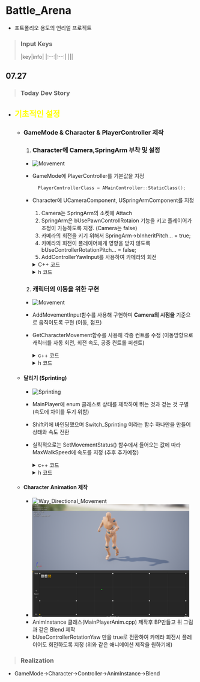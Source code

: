 # Battle_Arena
- 포트폴리오 용도의 언리얼 프로젝트 

> **<h3>Input Keys</h3>**
|key|info|
|:--:|:--:|
|||

## **07.27**
> **<h3>Today Dev Story</h3>**
- ## <span style = "color:yellow;">기초적인 설정</span>
  - ### __GameMode & Character & PlayerController 제작__
    1. ### Character에 Camera,SpringArm 부착 및 설정 
    - <img src="Image/CameraMovement.gif" height="300" title="Movement">
    - GameMode에 PlayerController를 기본값을 지정 
      ```c++
        PlayerControllerClass = AMainController::StaticClass();
      ```
    - Character에 UCameraComponent, USpringArmComponent를 지정
      1. Camera는 SpringArm의 소켓에 Attach
      2. SpringArm은 bUsePawnControllRotaion 기능을 키고 플레이어가 조정이 가능하도록 지정. (Camera는 false)
      3. 카메라의 회전을 키기 위해서 SpringArm->bInheritPitch... = true;
      4. 카메라의 회전이 플레이어에게 영향을 받지 않도록 bUseControllerRotationPitch... = false;
      5. AddControllerYawInput를 사용하여 카메라의 회전
      <details><summary>C++ 코드</summary> 

        ```c++
        //MainPlayer.cpp
        AMainPlayer::AMainPlayer()
        {
          ...
          SpringArm = CreateDefaultSubobject<USpringArmComponent>(TEXT("SringArm"));
          SpringArm->SetupAttachment(GetRootComponent());
          SpringArm->bUsePawnControlRotation = true;	//플레이어가 컨트롤 할 수 있게 만들어줌
          
          //카메라 회전 On
          SpringArm->bInheritPitch = true;
          SpringArm->bInheritRoll = true;
          SpringArm->bInheritYaw = true;

          SpringArm->TargetArmLength = 450.f;

          Camera = CreateDefaultSubobject<UCameraComponent>(TEXT("Camera"));
          Camera->SetupAttachment(SpringArm, USpringArmComponent::SocketName);
          Camera->bUsePawnControlRotation = false;

          //회전해도 플레이어에게 영향 X
          bUseControllerRotationYaw = false; 
          bUseControllerRotationRoll = false; 
          bUseControllerRotationPitch = false; 
        }
        ...
        ...

        void AMainPlayer::SetupPlayerInputComponent(UInputComponent* PlayerInputComponent)
        {
          Super::SetupPlayerInputComponent(PlayerInputComponent);

          PlayerInputComponent->BindAxis(FName("Lookup"), this, &AMainPlayer::Lookup);
          PlayerInputComponent->BindAxis(FName("Turn"), this, &AMainPlayer::Turn);
        }
        ...
        ...
        void AMainPlayer::Lookup(float value) {
	        AddControllerYawInput(value * CameraSpeed* GetWorld()->GetDeltaSeconds());  //CameraSpeed 지정
        }

        void AMainPlayer::Turn(float value) {
          AddControllerPitchInput(value * CameraSpeed*GetWorld()->GetDeltaSeconds());
        }
        ```
      </details>
      <details><summary>h 코드</summary> 

        ```h
        //MainPlayer.h
        #pragma region CAMERA

          UPROPERTY(VisibleAnywhere, BlueprintReadWrite, Category = "Camera")
          class USpringArmComponent* SpringArm;

          UPROPERTY(VisibleAnywhere, BlueprintReadWrite, Category = "Camera")
          class UCameraComponent* Camera;

        private:

          UPROPERTY(EditDefaultsOnly, Category = "Camera", Meta = (AllowPrivateAccess = true))
          float CameraSpeed = 12.f;

        public:
          void Lookup(float value);

          void Turn(float value);

        #pragma endregion
        ```
      </details>

    2. ### 캐릭터의 이동을 위한 구현
      - <img src="Image/Movement.gif" height="300" title="Movement">
      - AddMovementInput함수를 사용해 구현하며 __Camera의 시점을__ 기준으로 움직이도록 구현 (이동, 점프)
      - GetCharacterMovement함수를 사용해 각종 컨트롤 수정 (이동방향으로 캐릭터를 자동 회전, 회전 속도, 공중 컨트롤 퍼센트)  
        <details><summary>c++ 코드</summary> 

          ```c++
          AMainPlayer::AMainPlayer()
          {
            ...
            GetCharacterMovement()->bOrientRotationToMovement = true;	//이동방향 자동회전
            GetCharacterMovement()->RotationRate = FRotator(0.f,540.f,0.f);
            GetCharacterMovement()->JumpZVelocity = 600.f;	//점프 크기   
            GetCharacterMovement()->AirControl = 0.5f;      //공중 컨트롤
          }
          void AMainPlayer::MoveForward(float Value) {
            AddMovementInput(Camera->GetForwardVector(), Value);  //액터의 방향이 아닌 카메라의 방향으로
          }
          void AMainPlayer::MoveRight(float Value) {
            AddMovementInput(Camera->GetRightVector(), Value);
          }
          void AMainPlayer::Jump() {
            Super::Jump();
          }
          ```
        </details>

        <details><summary>h 코드</summary> 
        
        ```h
        #pragma region MOVEMENT
        public:
          void MoveForward(float Value);

          void MoveRight(float Value);

        private:
          UPROPERTY(EditDefaultsOnly, Category = "Movement", Meta = (AllowPrivateAccess = true))
          float MoveSpeed;

        #pragma endregion
        
        ```
        </details>

  - #### __달리기 (Sprinting)__ 
    - <img src="Image/Sprinting.gif" height="300" title="Sprinting">
    - MainPlayer에 enum 클래스로 상태를 제작하여 뛰는 것과 걷는 것 구별 (속도에 차이를 두기 위함)
    - Shift키에 바인딩했으며 Switch_Sprinting 이라는 함수 하나만을 만들어 상태와 속도 전환
    - 실직적으로는 SetMovementStatus() 함수에서 들어오는 값에 따라 MaxWalkSpeed에 속도를 지정 (추후 추가예정)
      <details><summary>c++ 코드</summary> 

        ```c++
        void AMainPlayer::BeginPlay()
        {
          Super::BeginPlay();
          SetMovementStatus(EMovementStatus::EMS_Normal);
        }

        void AMainPlayer::SetupPlayerInputComponent(UInputComponent* PlayerInputComponent)
        {
          PlayerInputComponent->BindAction("Shift", EInputEvent::IE_Pressed, this, &AMainPlayer::Switch_Sprinting);
          PlayerInputComponent->BindAction("Shift", EInputEvent::IE_Released, this, &AMainPlayer::Switch_Sprinting);
        }
        ...
        void  AMainPlayer::SetMovementStatus(EMovementStatus Status) {
          MovementStatus = Status;
          if (MovementStatus == EMovementStatus::EMS_Sprinting) GetCharacterMovement()->MaxWalkSpeed = SprintingSpeed;
          else GetCharacterMovement()->MaxWalkSpeed = MoveSpeed;
        }
        void AMainPlayer::Switch_Sprinting() {
          if(MovementStatus != EMovementStatus::EMS_Sprinting) SetMovementStatus(EMovementStatus::EMS_Sprinting);
          else SetMovementStatus(EMovementStatus::EMS_Normal);
        }
        ```
      </details>

      <details><summary>h 코드</summary> 

        ```h
        UENUM(BlueprintType)
        enum class EMovementStatus : uint8 {
          EMS_Normal		UMETA(DisplayName = "Normal"),
          EMS_Sprinting	UMETA(DisplayName = "Sprinting"),
          
          EMS_Default		UMETA(DisplayName = "Default")
        };

        ...
          void Switch_Sprinting();
        private:
          UPROPERTY(EditDefaultsOnly, Category = "Movement", Meta = (AllowPrivateAccess = true))
          float SprintingSpeed;

          //현재 캐릭터의 상태를 표현 (스턴,러닝,정지,공격 등등)
          UPROPERTY(VisibleAnywhere, BlueprintReadWrite, Category = "Movement", Meta = (AllowPrivateAccess = true))
          EMovementStatus MovementStatus;	

          void SetMovementStatus(EMovementStatus Status);
        ```
      </details>

  - #### __Character Animation 제작__ 
    - <img src="Image/Way_Directional_Movement.gif" height="300" title="Way_Directional_Movement">
    - <img src="Image/Main_Blend.png" height="300" title="Main_Blend">
    - AnimInstance 클래스(MainPlayerAnim.cpp) 제작후 BP만들고 위 그림과 같은 Blend 제작
    - bUseControllerRotationYaw 만을 true로 전환하여 카메라 회전시 플레이어도 회전하도록 지정 (위와 같은 애니메이션 제작을 원하기에)


> **<h3>Realization</h3>**
- GameMode->Character->Controller->AnimInstance->Blend
